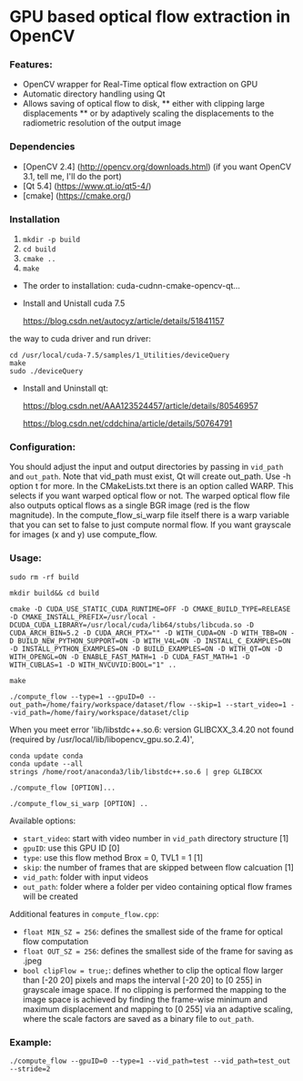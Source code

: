 GPU based optical flow extraction in OpenCV
====================
### Features:
* OpenCV wrapper for Real-Time optical flow extraction on GPU
* Automatic directory handling using Qt
* Allows saving of optical flow to disk, 
** either with clipping large displacements 
** or by adaptively scaling the displacements to the radiometric resolution of the output image

### Dependencies
* [OpenCV 2.4] (http://opencv.org/downloads.html) (if you want OpenCV 3.1, tell me, I'll do the port)
* [Qt 5.4] (https://www.qt.io/qt5-4/)
* [cmake] (https://cmake.org/)

### Installation
1. `mkdir -p build`
2. `cd build`
3. `cmake ..`
4. `make`

* The order to installation: cuda-cudnn-cmake-opencv-qt...

- Install and Unistall cuda 7.5

  https://blog.csdn.net/autocyz/article/details/51841157


the way to cuda driver and run driver:
```
cd /usr/local/cuda-7.5/samples/1_Utilities/deviceQuery 
make 
sudo ./deviceQuery
```


- Install and Uninstall qt: 

  https://blog.csdn.net/AAA123524457/article/details/80546957

  https://blog.csdn.net/cddchina/article/details/50764791



### Configuration:
You should adjust the input and output directories by passing in `vid_path` and `out_path`. Note that vid_path must exist, Qt will create out_path. Use -h option t for more.
In the CMakeLists.txt there is an option called WARP. This selects if you want warped optical flow or not. The warped optical flow file also outputs optical flows as a single BGR image (red is the flow magnitude). In the compute_flow_si_warp file itself there is a warp variable that you can set to false to just compute normal flow. If you want grayscale for images (x and y) use compute_flow.

### Usage:


```
sudo rm -rf build

mkdir build&& cd build

cmake -D CUDA_USE_STATIC_CUDA_RUNTIME=OFF -D CMAKE_BUILD_TYPE=RELEASE -D CMAKE_INSTALL_PREFIX=/usr/local -DCUDA_CUDA_LIBRARY=/usr/local/cuda/lib64/stubs/libcuda.so -D CUDA_ARCH_BIN=5.2 -D CUDA_ARCH_PTX="" -D WITH_CUDA=ON -D WITH_TBB=ON -D BUILD_NEW_PYTHON_SUPPORT=ON -D WITH_V4L=ON -D INSTALL_C_EXAMPLES=ON -D INSTALL_PYTHON_EXAMPLES=ON -D BUILD_EXAMPLES=ON -D WITH_QT=ON -D WITH_OPENGL=ON -D ENABLE_FAST_MATH=1 -D CUDA_FAST_MATH=1 -D WITH_CUBLAS=1 -D WITH_NVCUVID:BOOL="1" ..

make

./compute_flow --type=1 --gpuID=0 --out_path=/home/fairy/workspace/dataset/flow --skip=1 --start_video=1 --vid_path=/home/fairy/workspace/dataset/clip

```

When you meet error 'lib/libstdc++.so.6: version GLIBCXX_3.4.20 not found (required by /usr/local/lib/libopencv_gpu.so.2.4)',
```
conda update conda  
conda update --all 
strings /home/root/anaconda3/lib/libstdc++.so.6 | grep GLIBCXX 
```


```
./compute_flow [OPTION]...
```
```
./compute_flow_si_warp [OPTION] ..
```

Available options:
* `start_video`: start with video number in `vid_path` directory structure [1]
* `gpuID`: use this GPU ID [0]
* `type`: use this flow method Brox = 0, TVL1 = 1 [1] 
* `skip`: the number of frames that are skipped between flow calcuation [1]
* `vid_path`: folder with input videos
* `out_path`: folder where a folder per video containing optical flow frames will be created

Additional features in `compute_flow.cpp`:
* `float MIN_SZ = 256`: defines the smallest side of the frame for optical flow computation
* `float OUT_SZ = 256`: defines the smallest side of the frame for saving as .jpeg 
* `bool clipFlow = true;`: defines whether to clip the optical flow larger than [-20 20] pixels and maps the interval [-20 20] to  [0 255] in grayscale image space. If no clipping is performed the mapping to the image space is achieved by finding the frame-wise minimum and maximum displacement and mapping to [0 255] via an adaptive scaling, where the scale factors are saved as a binary file to `out_path`.

### Example:
```
./compute_flow --gpuID=0 --type=1 --vid_path=test --vid_path=test_out --stride=2
```


